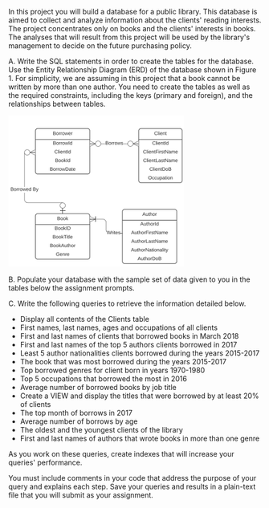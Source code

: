 In this project you will build a database for a public library. This database is aimed to collect and analyze information about the clients' reading interests. The project concentrates only on books and the clients' interests in books. The analyses that will result from this project will be used by the library's management to decide on the future purchasing policy.

A. Write the SQL statements in order to create the tables for the database. Use the Entity Relationship Diagram (ERD) of the database shown in Figure 1. For simplicity, we are assuming in this project that a book cannot be written by more than one author. You need to create the tables as well as the required constraints, including the keys (primary and foreign), and the relationships between tables.

![alt text](./figure1.png "Figure 1")

B. Populate your database with the sample set of data given to you in the tables below the assignment prompts.

C. Write the following queries to retrieve the information detailed below.

- Display all contents of the Clients table
- First names, last names, ages and occupations of all clients
- First and last names of clients that borrowed books in March 2018
- First and last names of the top 5 authors clients borrowed in 2017
- Least 5 author nationalities clients borrowed during the years 2015-2017
- The book that was most borrowed during the years 2015-2017
- Top borrowed genres for client born in years 1970-1980
- Top 5 occupations that borrowed the most in 2016
- Average number of borrowed books by job title
- Create a VIEW and display the titles that were borrowed by at least 20% of clients
- The top month of borrows in 2017
- Average number of borrows by age
- The oldest and the youngest clients of the library
- First and last names of authors that wrote books in more than one genre

As you work on these queries, create indexes that will increase your queries' performance.

You must include comments in your code that address the purpose of your query and explains each step. Save your queries and results in a plain-text file that you will submit as your assignment.